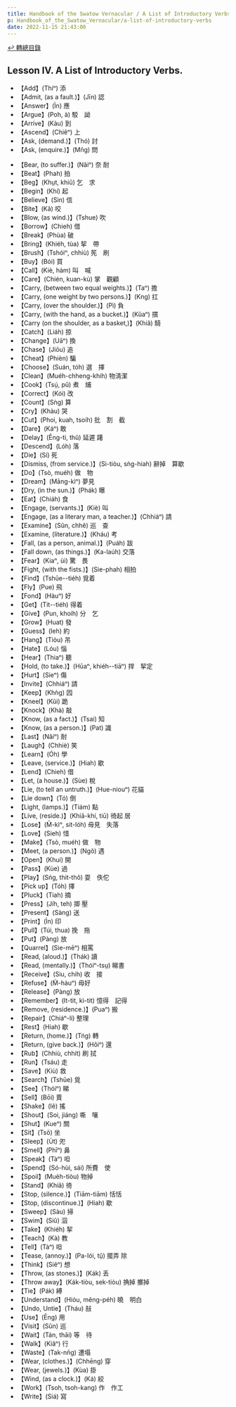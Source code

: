 ```yaml
---
title: Handbook of the Swatow Vernacular / A List of Introductory Verbs (汕頭話讀本之初階動詞列表)
p: Handbook_of_the_Swatow_Vernacular/a-list-of-introductory-verbs
date: 2022-11-15 21:43:00
---
```


[↩️ 轉總目錄](/Handbook_of_the_Swatow_Vernacular)

## Lesson IV. A List of Introductory Verbs.

* 【Add】(Thiⁿ) 添
* 【Admit, (as a fault.)】(Jīn) 認
* 【Answer】(Ìn) 應
* 【Argue】(Poh, à) 駁　詏
* 【Arrive】(Kàu) 到
* 【Ascend】(Chiẽⁿ) 上
* 【Ask, (demand.)】(Thó) 討
* 【Ask, (enquire.)】(Mn̄g) 問
<!--more-->
* 【Bear, (to suffer.)】(Nãiⁿ) 奈  耐
* 【Beat】(Phah) 拍
* 【Beg】(Khṳt, khiû) 乞　求
* 【Begin】(Khí) 起
* 【Believe】(Sìn) 信
* 【Bite】(Kã) 咬
* 【Blow, (as wind.)】(Tshue) 吹
* 【Borrow】(Chieh) 借
* 【Break】(Phùa) 破
* 【Bring】(Khiéh, tùa) 挈　帶
* 【Brush】(Tshóiⁿ, chhiù) 筅　刷
* 【Buy】(Bói) 買
* 【Call】(Kiè, hàm) 叫　喊
* 【Care】(Chién, kuan-kù) 掌　觀顧
* 【Carry, (between two equal weights.)】(Taⁿ) 擔
* 【Carry, (one weight by two persons.)】(Kng) 扛
* 【Carry, (over the shoulder.)】(Pì) 負
* 【Carry, (with the hand, as a bucket.)】(Kũaⁿ) 摜
* 【Carry (on the shoulder, as a basket,)】(Khiâ) 騎
* 【Catch】(Liáh) 掠
* 【Change】(Uāⁿ) 換
* 【Chase】(Jiōu) 追
* 【Cheat】(Phièn) 騙
* 【Choose】(Suán, tóh) 選　擇
* 【Clean】(Muéh-chheng-khih) 物淸潔
* 【Cook】(Tsṳ́, pû) 煮　烳
* 【Correct】(Kói) 改
* 【Count】(Sǹg) 算
* 【Cry】(Khàu) 哭
* 【Cut】(Phoi, kuah, tsoíh) 批　割　截
* 【Dare】(Káⁿ) 敢
* 【Delay】(Êng-ti, thû) 延遲  躇
* 【Descend】(Lóh) 落
* 【Die】(Sí) 死
* 【Dismiss, (from service.)】(Si-tiòu, sǹg-hiah) 辭掉　算歇
* 【Do】(Tsò, muéh) 做　物
* 【Dream】(Māng-kìⁿ) 夢見
* 【Dry, (in the sun.)】(Phák) 曝
* 【Eat】(Chiáh) 食
* 【Engage, (servants.)】(Kiè) 叫
* 【Engage, (as a literary man, a teacher.)】(Chhiáⁿ) 請
* 【Examine】(Sûn, chhê) 巡　查
* 【Examine, (literature.)】(Kháu) 考
* 【Fall, (as a person, animal.)】(Puáh) 跋
* 【Fall down, (as things.)】(Ka-laúh) 交落
* 【Fear】(Kiaⁿ, ùi) 驚　畏
* 【Fight, (with the fists.)】(Sie-phah) 相拍
* 【Find】(Tshūe--tiéh) 覓着
* 【Fly】(Pue) 飛
* 【Fond】(Hàuⁿ) 好
* 【Get】(Tit--tiéh) 得着
* 【Give】(Pun, khoih) 分　乞
* 【Grow】(Huat) 發
* 【Guess】(Ieh) 約
* 【Hang】(Tiòu) 吊
* 【Hate】(Lóu) 惱
* 【Hear】(Thiaⁿ) 聽
* 【Hold, (to take.)】(Hūaⁿ, khiéh--tiāⁿ) 捍　挈定
* 【Hurt】(Sieⁿ) 傷
* 【Invite】(Chhiáⁿ) 請
* 【Keep】(Khǹg) 囥
* 【Kneel】(Kũi) 跪
* 【Knock】(Khà) 敲
* 【Know, (as a fact.)】(Tsai) 知
* 【Know, (as a person.)】(Pat) 識
* 【Last】(Nãiⁿ) 耐
* 【Laugh】(Chhiè) 笑
* 【Learn】(Óh) 學
* 【Leave, (service.)】(Hiah) 歇
* 【Lend】(Chieh) 借
* 【Let, (a house.)】(Sùe) 稅
* 【Lie, (to tell an untruth.)】(Hue-niouⁿ) 花貓
* 【Lie down】(Tó) 倒
* 【Light, (lamps.)】(Tiám) 點
* 【Live, (reside.)】(Khiā-khí, tiū) 徛起  居
* 【Lose】(M̄-kìⁿ, sit-lóh) 毋見　失落
* 【Love】(Sieh) 惜
* 【Make】(Tsò, muéh) 做　物
* 【Meet, (a person.)】(Ngõ) 遇
* 【Open】(Khui) 開
* 【Pass】(Kùe) 過
* 【Play】(Sńg, thit-thô) 耍　佚佗
* 【Pick up】(Tóh) 擇
* 【Pluck】(Tiah) 摘
* 【Press】(Jíh, teh) 揤  壓
* 【Present】(Sàng) 送
* 【Print】(Ìn) 印
* 【Pull】(Túi, thua) 挽　拖
* 【Put】(Pàng) 放
* 【Quarrel】(Sie-mēⁿ) 相罵
* 【Read, (aloud.)】(Thák) 讀
* 【Read, (mentally.)】(Thóiⁿ-tsṳ) 睇書
* 【Receive】(Siu, chih) 收　接
* 【Refuse】(M̃-hàuⁿ) 毋好
* 【Release】(Pàng) 放
* 【Remember】(It-tit, kì-tit) 憶得　記得
* 【Remove, (residence.)】(Puaⁿ) 搬
* 【Repair】(Chiáⁿ-lí) 整理
* 【Rest】(Hiah) 歇
* 【Return, (home.)】(Tńg) 轉
* 【Return, (give back.)】(Hôiⁿ) 還
* 【Rub】(Chhiù, chhit) 刷  拭
* 【Run】(Tsáu) 走
* 【Save】(Kiù) 救
* 【Search】(Tshūe) 覓
* 【See】(Thóiⁿ) 睇
* 【Sell】(Bōi) 賣
* 【Shake】(Iẽ) 搖
* 【Shout】(Soi, jiáng) 嘶　嚷
* 【Shut】(Kueⁿ) 關
* 【Sit】(Tsõ) 坐
* 【Sleep】(U̍t) 夗
* 【Smell】(Phīⁿ) 鼻
* 【Speak】(Tàⁿ) 呾
* 【Spend】(Só-hùi, sái) 所費　使
* 【Spoil】(Muèh-tiòu) 物掉
* 【Stand】(Khiã) 徛
* 【Stop, (silence.)】(Tiām-tiām) 恬恬
* 【Stop, (discontinue.)】(Hiah) 歇
* 【Sweep】(Sàu) 掃
* 【Swim】(Siû) 泅
* 【Take】(Khiéh) 挈
* 【Teach】(Kà) 教
* 【Tell】(Tàⁿ) 呾
* 【Tease, (annoy.)】(Pa-lói, tṳ̂) 擺弄  除
* 【Think】(Siẽⁿ) 想
* 【Throw, (as stones.)】(Kák) 丢
* 【Throw away】(Kák-tiòu, sek-tiòu) 捔掉 擲掉
* 【Tie】(Pák) 縛
* 【Understand】(Hióu, mêng-péh) 曉　明白
* 【Undo, Untie】(Tháu) 㪗
* 【Use】(Ēng) 用
* 【Visit】(Sûn) 巡
* 【Wait】(Tán, thāi) 等　待
* 【Walk】(Kiâⁿ) 行
* 【Waste】(Tak-nn̄g) 遭塌
* 【Wear, (clothes.)】(Chhēng) 穿
* 【Wear, (jewels.)】(Kùa) 掛
* 【Wind, (as a clock.)】(Ká) 絞
* 【Work】(Tsoh, tsoh-kang) 作　作工
* 【Write】(Siá) 寫
